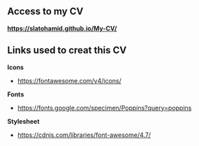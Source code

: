 ## Access to my CV

**https://slatohamid.github.io/My-CV/**



## Links used to creat this CV


**Icons**
- https://fontawesome.com/v4/icons/

**Fonts**
- https://fonts.google.com/specimen/Poppins?query=poppins

**Stylesheet**
- https://cdnjs.com/libraries/font-awesome/4.7/
